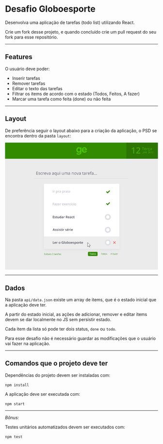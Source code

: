 # Desafio Globoesporte

Desenvolva uma aplicação de tarefas (todo list) utilizando React.

Crie um fork desse projeto, e quando concluído crie um pull request do seu fork para esse repositório.

---

## Features

O usuário deve poder:

- Inserir tarefas
- Remover tarefas
- Editar o texto das tarefas
- Filtrar os items de acordo com o estado (Todos, Feitos, A fazer)
- Marcar uma tarefa como feita (done) ou não feita

---

## Layout

De preferência seguir o layout abaixo para a criação da aplicação, o PSD se encontra dentro da pasta `layout`:

![layout](./layout/layout.jpg)

---

## Dados

Na pasta `api/data.json` existe um array de items, que é o estado inicial que a aplicação deve ter.

A partir do estado inicial, as ações de adicionar, remover e editar items devem se dar localmente no JS sem persistir estado.

Cada item da lista só pode ter dois status, `done` ou `todo`.

Para esse desafio não é necessário guardar as modificações que o usuário vai fazer na aplicação.

---

## Comandos que o projeto deve ter

Dependências do projeto devem ser instaladas com:

`npm install`

A aplicação deve ser executada com:

`npm start`

---

*Bônus:*

Testes unitários automatizados devem ser executados com:

`npm test`

